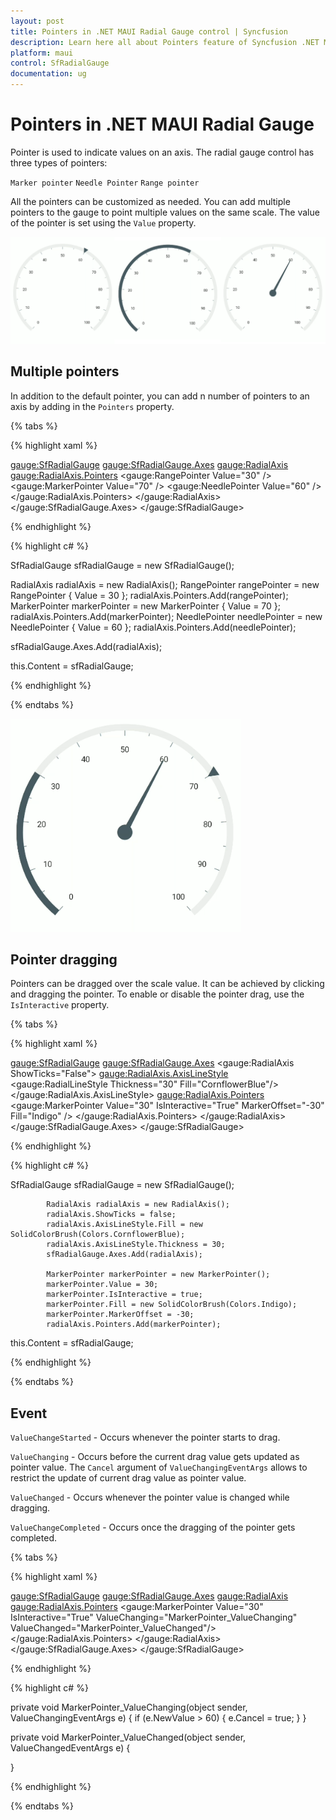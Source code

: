```yaml
---
layout: post
title: Pointers in .NET MAUI Radial Gauge control | Syncfusion
description: Learn here all about Pointers feature of Syncfusion .NET MAUI Radial Gauge control with multiple pointer support and more.
platform: maui
control: SfRadialGauge
documentation: ug
---
```


# Pointers in .NET MAUI Radial Gauge

 Pointer is used to indicate values on an axis. The radial gauge control has three types of pointers: 

`Marker pointer`
`Needle Pointer`
`Range pointer`

All the pointers can be customized as needed. You can add multiple pointers to the gauge to point multiple values on the same scale. The value of the pointer is set using the `Value` property.

![MAUI Radial Gauge with Pointers](images/pointers/maui-radial-gauge-pointers.png)

## Multiple pointers

In addition to the default pointer, you can add n number of pointers to an axis by adding in the `Pointers` property.

{% tabs %}

{% highlight xaml %}

<gauge:SfRadialGauge>
    <gauge:SfRadialGauge.Axes>
        <gauge:RadialAxis>
            <gauge:RadialAxis.Pointers>
                <gauge:RangePointer Value="30" />
                <gauge:MarkerPointer Value="70" />
                <gauge:NeedlePointer Value="60" />
            </gauge:RadialAxis.Pointers>
        </gauge:RadialAxis>
    </gauge:SfRadialGauge.Axes>
</gauge:SfRadialGauge>

{% endhighlight %}

{% highlight c# %}

SfRadialGauge sfRadialGauge = new SfRadialGauge();

RadialAxis radialAxis = new RadialAxis();
RangePointer rangePointer = new RangePointer { Value = 30 };
radialAxis.Pointers.Add(rangePointer);
MarkerPointer markerPointer = new MarkerPointer { Value = 70 };
radialAxis.Pointers.Add(markerPointer);
NeedlePointer needlePointer = new NeedlePointer { Value = 60 };
radialAxis.Pointers.Add(needlePointer);

sfRadialGauge.Axes.Add(radialAxis);

this.Content = sfRadialGauge;

{% endhighlight %}

{% endtabs %}

![MAUI radial Gauge with Multiple Pointers](images/pointers/maui-radial-gauge-multiple-pointers.png)

## Pointer dragging

Pointers can be dragged over the scale value. It can be achieved by clicking and dragging the pointer. To enable or disable the pointer drag, use the `IsInteractive` property.

{% tabs %}

{% highlight xaml %}

<gauge:SfRadialGauge>
            <gauge:SfRadialGauge.Axes>
                <gauge:RadialAxis ShowTicks="False">
                    <gauge:RadialAxis.AxisLineStyle>
                        <gauge:RadialLineStyle Thickness="30" Fill="CornflowerBlue"/>
                    </gauge:RadialAxis.AxisLineStyle>
                    <gauge:RadialAxis.Pointers>
                        <gauge:MarkerPointer Value="30"
                                     IsInteractive="True"
                                     MarkerOffset="-30"
                                     Fill="Indigo" />
                    </gauge:RadialAxis.Pointers>
                </gauge:RadialAxis>
            </gauge:SfRadialGauge.Axes>
        </gauge:SfRadialGauge>

{% endhighlight %}

{% highlight c# %}

 SfRadialGauge sfRadialGauge = new SfRadialGauge();

            RadialAxis radialAxis = new RadialAxis();
            radialAxis.ShowTicks = false;
            radialAxis.AxisLineStyle.Fill = new SolidColorBrush(Colors.CornflowerBlue);
            radialAxis.AxisLineStyle.Thickness = 30;
            sfRadialGauge.Axes.Add(radialAxis);

            MarkerPointer markerPointer = new MarkerPointer();
            markerPointer.Value = 30;
            markerPointer.IsInteractive = true;
            markerPointer.Fill = new SolidColorBrush(Colors.Indigo);
            markerPointer.MarkerOffset = -30;
            radialAxis.Pointers.Add(markerPointer);

this.Content = sfRadialGauge;

{% endhighlight %}

{% endtabs %}

## Event

`ValueChangeStarted` - Occurs whenever the pointer starts to drag.

`ValueChanging` - Occurs before the current drag value gets updated as pointer value. The `Cancel` argument of `ValueChangingEventArgs` allows to restrict the update of current drag value as pointer value.

`ValueChanged` - Occurs whenever the pointer value is changed while dragging.

`ValueChangeCompleted` - Occurs once the dragging of the pointer gets completed.

{% tabs %}

{% highlight xaml %}

<gauge:SfRadialGauge>
    <gauge:SfRadialGauge.Axes>
        <gauge:RadialAxis>
            <gauge:RadialAxis.Pointers>
                <gauge:MarkerPointer Value="30"
                                     IsInteractive="True"
                                     ValueChanging="MarkerPointer_ValueChanging"
                                     ValueChanged="MarkerPointer_ValueChanged"/>
            </gauge:RadialAxis.Pointers>
        </gauge:RadialAxis>
    </gauge:SfRadialGauge.Axes>
</gauge:SfRadialGauge>

{% endhighlight %}

{% highlight c# %}

private void MarkerPointer_ValueChanging(object sender, ValueChangingEventArgs e)
{
    if (e.NewValue > 60)
    {
        e.Cancel = true;
    }
}

private void MarkerPointer_ValueChanged(object sender, ValueChangedEventArgs e)
{

}

{% endhighlight %}

{% endtabs %}
